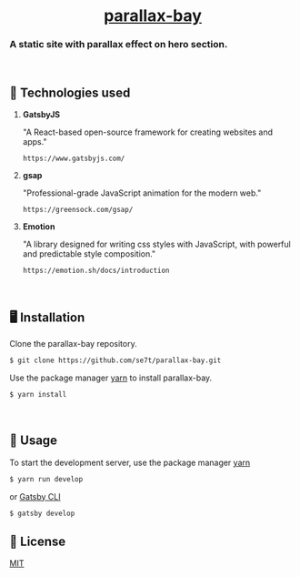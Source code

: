 <p align="center">
  <a href="https://www.github.com/se7t/parallax-bay">
    <h1 align="center">parallax-bay</h1>
  </a>
</p>

<h3>A static site with parallax effect on hero section.</h3>
<br/>

## 🔬 Technologies used

1.  **GatsbyJS**

    "A React-based open-source framework for creating websites and apps."

    `https://www.gatsbyjs.com/`

1.  **gsap**

    "Professional-grade JavaScript animation for the modern web."

    `https://greensock.com/gsap/`


1.  **Emotion**

    "A library designed for writing css styles with JavaScript, with powerful and predictable style composition."

    `https://emotion.sh/docs/introduction`

<br/>

## 🖥️ Installation

Clone the parallax-bay repository.

```bash
$ git clone https://github.com/se7t/parallax-bay.git
```

Use the package manager [yarn](https://yarnpkg.com/) to install parallax-bay.

```bash
$ yarn install
```

<br />

## 🧰 Usage

To start the development server, use the package manager [yarn](https://yarnpkg.com/)

```bash
$ yarn run develop
```
 or [Gatsby CLI](https://www.gatsbyjs.com/docs/reference/gatsby-cli/)

```bash
$ gatsby develop
```


## 📄 License

[MIT](https://github.com/se7t/parallax-bay/blob/master/LICENSE.md)
